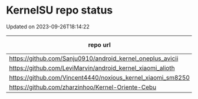 # KernelSU repo status

Updated on 2023-09-26T18:14:22

| repo url | repo status |
| -------- | -------- | 
|  https://github.com/Sanju0910/android_kernel_oneplus_avicii |  301 |
|  https://github.com/LeviMarvin/android_kernel_xiaomi_alioth |  301 |
|  https://github.com/Vincent4440/noxious_kernel_xiaomi_sm8250 |  404 |
|  https://github.com/zharzinhoo/Kernel-Oriente-Cebu |  404 |
